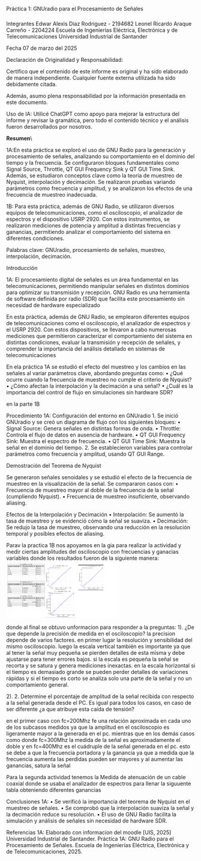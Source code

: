 Práctica 1: GNUradio para el Procesamiento de Señales
###
Integrantes
Edwar Alexis Diaz Rodriguez - 2194682
Leonel Ricardo Araque Carreño - 2204224
Escuela de Ingenierías Eléctrica, Electrónica y de Telecomunicaciones
Universidad Industrial de Santander

Fecha
07 de marzo del 2025

Declaración de Originalidad y Responsabilidad:

Certifico que el contenido de este informe es original y ha sido elaborado de manera independiente. Cualquier fuente externa utilizada ha sido debidamente citada.

Además, asumo plena responsabilidad por la información presentada en este documento.

Uso de IA: Utilicé ChatGPT como apoyo para mejorar la estructura del informe y revisar la gramática, pero todo el contenido técnico y el análisis fueron desarrollados por nosotros.

**Resumen**\

1A:En esta práctica se exploró el uso de GNU Radio para la generación y procesamiento de señales, analizando su comportamiento en el dominio del tiempo y la frecuencia. Se configuraron bloques 
fundamentales como Signal Source, Throttle, QT GUI Frequency Sink y QT GUI Time Sink. Además, se estudiaron conceptos clave como la teoría de muestreo de Nyquist, interpolación y decimación.
Se realizaron pruebas variando parámetros como frecuencia y amplitud, y se analizaron los efectos de una frecuencia de muestreo inadecuada.

1B: Para esta práctica, además de GNU Radio, se utilizaron diversos equipos de telecomunicaciones, como el osciloscopio, el analizador de espectros y el dispositivo USRP 2920. Con estos instrumentos,
se realizaron mediciones de potencia y amplitud a distintas frecuencias y ganancias, permitiendo analizar el comportamiento del sistema en diferentes condiciones.

Palabras clave: GNUradio, procesamiento de señales, muestreo, interpolación, decimación.




Introducción

1A: El procesamiento digital de señales es un área fundamental en las telecomunicaciones, permitiendo manipular señales en distintos dominios para optimizar su transmisión y recepción.
GNU Radio es una herramienta de software definida por radio (SDR) que facilita este procesamiento sin necesidad de hardware especializado

En esta práctica, además de GNU Radio, se emplearon diferentes equipos de telecomunicaciones como el osciloscopio, el analizador de espectros y el USRP 2920.
Con estos dispositivos, se llevaron a cabo numerosas mediciones que permitieron caracterizar el comportamiento del sistema en distintas condiciones,
evaluar la transmisión y recepción de señales, y comprender la importancia del análisis detallado en sistemas de telecomunicaciones

En ela práctica 1A se estudió el efecto del muestreo y los cambios en las señales al variar parámetros clave, abordando preguntas como:
	•	¿Qué ocurre cuando la frecuencia de muestreo no cumple el criterio de Nyquist?
	•	¿Cómo afectan la interpolación y la decimación a una señal?
	•	¿Cuál es la importancia del control de flujo en simulaciones sin hardware SDR?

en la parte 1B 

Procedimiento
1A: Configuración del entorno en GNUradio
	1.	Se inició GNUradio y se creó un diagrama de flujo con los siguientes bloques:
	•	Signal Source: Genera señales en distintas formas de onda.
	•	Throttle: Controla el flujo de datos en ausencia de hardware.
	•	QT GUI Frequency Sink: Muestra el espectro de frecuencia.
	•	QT GUI Time Sink: Muestra la señal en el dominio del tiempo.
	2.	Se establecieron variables para controlar parámetros como frecuencia y amplitud, usando QT GUI Range.

Demostración del Teorema de Nyquist

Se generaron señales senoidales y se estudió el efecto de la frecuencia de muestreo en la visualización de la señal. Se compararon casos con:
	•	Frecuencia de muestreo mayor al doble de la frecuencia de la señal (cumpliendo Nyquist).
	•	Frecuencia de muestreo insuficiente, observando aliasing.

Efectos de la Interpolación y Decimación
	•	Interpolación: Se aumentó la tasa de muestreo y se evidenció cómo la señal se suaviza.
	•	Decimación: Se redujo la tasa de muestreo, observando una reducción en la resolución temporal y posibles efectos de aliasing.


Parav la practica 1B nos apoyamos en la gia para realizar la actividad y medir ciertas amplitudes del osciloscopio con frecuencias y ganacias variables
donde los resultados fueron de la siguiente manera: 
<img src="Practica_1B/imagen_2025-03-06_181449587.png" alt="cos_float" width="300" height="150">

donde al final se obtuvo unformacion para responder a la preguntas:
1). ¿De que depende la precisión de medida en el osciloscopio?
la precision depende de varios factores. en primer lugar la resolución y sensibilidad del mismo osciloscopio. luego la escala vertical también es importante
ya que al tener la señal muy pequeña se pierden detalles de esta misma y debe ajustarse para tener errores bajos. si la escala es pequeña la señal se recorta
y se satura y genera mediciones inexactas. en la escala horizontal si el tiempo es demasiado grande se pueden perder detalles de variaciones rápidas y si
el tiempo es corto se analiza solo una parte de la señal y no un comportamiento general.

2). 2. Determine el porcentaje de amplitud de la señal recibida con respecto a la señal generada desde el PC. Es igual para todos los casos, en caso de ser diferente
¿a que atribuye esta caída de tensión?

 en el primer caso con fc=200Mhz fe una relación aproximada en cada uno de los subcasos medidos ya que la amplitud en el osciloscopio es ligeramente mayor a la
generada en el pc. mientras que en los demás casos como donde fc=300Mhz la medida de la señal es aproximadamente el doble y en fc=400Mhz es el cuádruple de la
señal generada en el pc. esto se debe a que la frecuencia portadora y la ganancia ya que a medida que la frecuencia aumenta las perdidas pueden ser mayores y 
al aumentar las ganancias, satura la señal

Para la segunda actividad tenemos la Medida de atenuación de un cable coaxial donde se usaba el analizador de espectros para llenar la siguuente tabla obteniendo 
diferentes ganancias 


Conclusiones
1A:
	•	Se verificó la importancia del teorema de Nyquist en el muestreo de señales.
	•	Se comprobó que la interpolación suaviza la señal y la decimación reduce su resolución.
	•	El uso de GNU Radio facilita la simulación y análisis de señales sin necesidad de hardware SDR.


Referencias
1A: Elaborado con informacion del moodle [UIS, 2025] Universidad Industrial de Santander. Práctica 1A: GNU Radio para el Procesamiento de Señales. Escuela de Ingenierías Eléctrica, Electrónica y de Telecomunicaciones, 2025.
